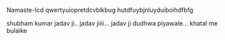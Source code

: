 Namaste-Icd
qwertyuiopretdcvblkbug
hutdfuybjnluyduiboihdfbfg

shubham kumar
jadav ji.. jadav jiiii...
jadav ji dudhwa piyawale...
khatal me bulaike